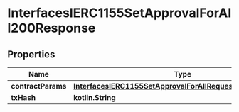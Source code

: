 
# InterfacesIERC1155SetApprovalForAll200Response

## Properties
Name | Type | Description | Notes
------------ | ------------- | ------------- | -------------
**contractParams** | [**InterfacesIERC1155SetApprovalForAllRequestContractParams**](InterfacesIERC1155SetApprovalForAllRequestContractParams.md) |  | 
**txHash** | **kotlin.String** |  | 




